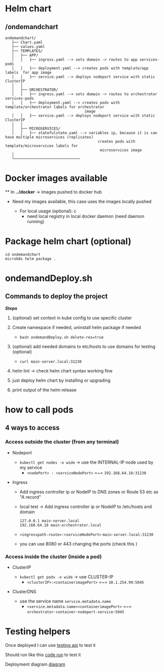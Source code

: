 # Helm chart


## /ondemandchart

```
ondemandchart/
   ├── Chart.yaml
   ├── values.yaml
   ├── TEMPLATES/
   │   ├── APP/
   │   │   ├── ingress.yaml --> sets domain -> routes to app services-pods
   │   │   ├── deployment.yaml --> creates pods with template/app labels  for app image 
   │   │   ├── service.yaml --> deploys nodeport service with static ClusterIP
   │   │
   │   ├── ORCHESTRATOR/
   │   │   ├── ingress.yaml --> sets domain -> routes to orchestrator services-pods
   │   │   ├── deployment.yaml --> creates pods with template/orchestrator labels for orchestrator                   
                                    image 
   │   │   ├── service.yaml --> deploys nodeport service with static ClusterIP
   │   │
   │   ├── MICROSERVICES/ 
   │   │   ├── statefulstate.yaml --> variables ip, because it is can have multiple microservices (replicates)
                                          creates pods with template/microservices labels for 
                                           microservices image 
   │
   └──────────────────────────────
```


# Docker images available
 ** In **../docker** -> images pushed to docker hub

* Need my images available, this case uses the images locally pushed

   - For local usage (optional): c
      - need local registry in local docker daemon (need daemon running)

# Package helm chart (optional)
```
cd ondemandchart
microk8s helm package .
```

# ondemandDeploy.sh 

## **Commands to deploy the project**


***Steps*** 

1. (optional) set context in kube config to use specific cluster 

2. Create namespace if needed, uninstall helm package if needed
   - `bash ondemandDeploy.sh delete-res=true`

3. (optional) add needed domains to etc/hosts to use domains for testing (optional)
   - `curl main-server.local:31230` 

4. helm lint -> check helm chart syntax working fine

5. just deploy helm chart by installing or upgrading

6. print output of the helm release


# how to call pods 

## 4 ways to access 

### Access outside the cluster (from any terminal)

- Nodeport
   - `kubectl get nodes -o wide` -> use the  INTERNAL-IP node used by my service
      - `<nodePort> : <serviceNodePort>` =~= `192.168.64.18:31230`

- Ingress 
   - Add ingress controller ip or NodeIP to DNS zones or Route 53 etc as "A record"
   - local test -> Add ingress controller ip or NodeIP to /etc/hosts and domain 
      ```
      127.0.0.1 main-server.local
      192.168.64.18 main-orchestrator.local
      ```

   - `<ingresspath-route>:<serviceNodePort>`  `main-server.local:31230`

   - you can use 8080 or 443 changing the ports (check this )

### Access inside the cluster (inside a pod)

- ClusterIP
   - `kubectl get pods -o wide` -> use CLUSTER-IP  
      - `<clusterIP>:<containerimagePort>` =~= `10.1.254.99:5045`

- ClusterDNS
   - use the service name `service.metadata.name`
      - `<service.metadata.name><containerimagePort>` =~= `orchestrator-container-nodeport-service:5045`


# Testing helpers
Once deployed I can use [testing api](../codeHelpers/loginmainserver.py) to test it

Should run like this [code run](../codeHelpers/results/README.md) to test it

Deployment diagram [diagram](../codeHelpers/README.md) 